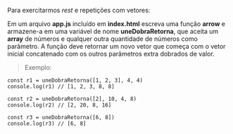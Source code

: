 Para exercitarmos _rest_ e repetições com vetores:

Em um arquivo **app.js** incluído em **index.html** escreva uma função **arrow** e armazene-a em uma variável de nome **uneDobraRetorna**, que aceita um **array** de números e qualquer outra quantidade de números como parâmetro. A função deve retornar um novo vetor que começa com o vetor inicial concatenado com os outros parâmetros extra dobrados de valor.

> Exemplo:

    const r1 = uneDobraRetorna([1, 2, 3], 4, 4)
    console.log(r1) // [1, 2, 3, 8, 8]

    const r2 = uneDobraRetorna([2], 10, 4, 8)
    console.log(r2) // [2, 20, 8, 16]

    const r3 = uneDobraRetorna([6, 8])
    console.log(r3) // [6, 8]
